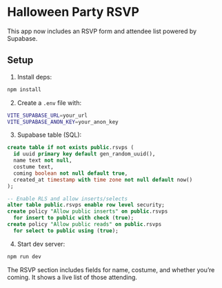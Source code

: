 # Halloween Party RSVP

This app now includes an RSVP form and attendee list powered by Supabase.

## Setup

1. Install deps:
```bash
npm install
```

2. Create a `.env` file with:
```bash
VITE_SUPABASE_URL=your_url
VITE_SUPABASE_ANON_KEY=your_anon_key
```

3. Supabase table (SQL):
```sql
create table if not exists public.rsvps (
  id uuid primary key default gen_random_uuid(),
  name text not null,
  costume text,
  coming boolean not null default true,
  created_at timestamp with time zone not null default now()
);

-- Enable RLS and allow inserts/selects
alter table public.rsvps enable row level security;
create policy "Allow public inserts" on public.rsvps
  for insert to public with check (true);
create policy "Allow public reads" on public.rsvps
  for select to public using (true);
```

4. Start dev server:
```bash
npm run dev
```

The RSVP section includes fields for name, costume, and whether you’re coming. It shows a live list of those attending.
